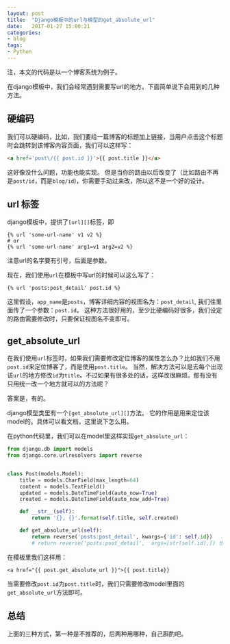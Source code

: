 ```yaml
---
layout: post
title:  "Django模板中的url与模型的get_absolute_url"
date:   2017-01-27 15:00:21
categories:
- blog
tags:
- Python
---
```



注，本文的代码是以一个博客系统为例子。

在django模板中，我们会经常遇到需要写url的地方。下面简单说下会用到的几种方法。

## 硬编码

我们可以硬编码，比如，我们要给一篇博客的标题加上链接，当用户点击这个标题时会跳转到该博客内容页面，我们可以这样写：

```html
<a href='post\/{{ post.id }}'>{{ post.title }}</a>
```

这好像没什么问题，功能也能实现。
但是当你的路由以后改变了（比如路由不再是`post/id`，而是`blog/id`)，你需要手动过来改，所以这不是一个好的设计。


## url 标签

django模板中，提供了`[url][]`标签，即

```
{% url 'some-url-name' v1 v2 %}
# or
{% url 'some-url-name' arg1=v1 arg2=v2 %}
```

注意url的名字要有引号，后面是参数。

现在，我们使用`url`在模板中写url的时候可以这么写了：

```
{% url 'posts:post_detail' post.id %}
```

这里假设，`app_name`是`posts`，博客详细内容的视图名为：`post_detail`, 我们往里面传了一个参数：`post.id`。
这种方法很好用的，至少比硬编码好很多，我们设定的路由需要修改时，只要保证视图名不变即可。


## get_absolute_url

在我们使用`url`标签时，如果我们需要修改定位博客的属性怎么办？比如我们不用`post.id`来定位博客了，而是使用`post.title`。
当然，解决方法可以是去每个出现该`url`的地方修改`id`为`title`。不过如果有很多处的话，这样改很麻烦。那有没有只用统一改一个地方就可以的方法呢？

答案是，有的。

django模型类里有一个`[get_absolute_url][]`方法。
它的作用是用来定位该model的。具体可以看文档，这里说下怎么用。

在python代码里，我们可以在model里这样实现`get_absolute_url`：

```python
from django.db import models
from django.core.urlresolvers import reverse


class Post(models.Model):
    title = models.CharField(max_length=64)
    content = models.TextField()
    updated = models.DateTimeField(auto_now=True)
    created = models.DateTimeField(auto_now_add=True)

    def __str__(self):
        return '{}, {}'.format(self.title, self.created)

    def get_absolute_url(self):
        return reverse('posts:post_detail', kwargs={'id': self.id})
        # return reverse('posts:post_detail',  args=[str(self.id),]) 也可以
```

在模板里我们这样用：

```
<a href="{{ post.get_absolute_url }}">{{ post.title}}
```

当需要修改`post.id`为`post.title`时，我们只需要修改model里面的`get_absolute_url`方法即可。


## 总结

上面的三种方式，第一种是不推荐的，后两种用哪种，自己斟酌吧。


[url]: https://docs.djangoproject.com/en/1.10/ref/templates/builtins/#url
[get_absolute_url]: https://docs.djangoproject.com/en/1.10/ref/models/instances/#get-absolute-url

